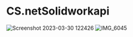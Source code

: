 # CS.netSolidworkapi
![Screenshot 2023-03-30 122426](https://user-images.githubusercontent.com/80881226/228737955-c4e20947-f11d-4913-9dff-442d1f74c953.jpg)
![IMG_6045](https://user-images.githubusercontent.com/80881226/228738535-439b28ee-df49-4812-ad1a-39b1bef9187f.png)
